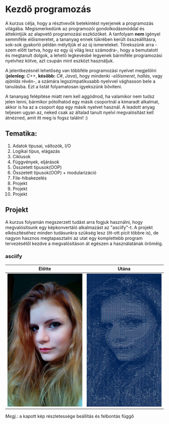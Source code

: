 # Kezdő programozás

A kurzus célja, hogy a résztvevők betekintést nyerjenek a programozás világába.
Megismerkedünk az programozói gondolkodásmóddal és áttekintjük az alapvető
programozási eszközöket. A tanfolyam **nem** igényel semmiféle előismeretet, a
tananyag ennek tükrében került összeállításra, sok-sok gyakorló példán mélyítjük
el az új ismereteket. Törekszünk arra -szem előtt tartva, hogy ez egy új világ
lesz számodra-, hogy a bemutatott és megtanult dolgok, a lehető legkevésbé legyenek
bármiféle programozási nyelvhez kötve, azt csupán mint eszközt használjuk.

A jelentkezésnél lehetőség van többféle programozási nyelvet megjelölni 
(**jelenleg:** *C++*, **később:** *C#*, *Java*), hogy
mindenki -*előismeret*, *hallás*, vagy *ajánlás* révén-, a számára legszimpatikusabb
nyelvvel vághasson bele a tanulásba. Ezt a listát folyamatosan igyekszünk bővíteni.

A tananyag felépítése miatt nem kell aggódnod, ha valamikor nem tudsz jelen lenni,
bármikor pótolhatod egy másik csoportnál a kimaradt alkalmat, akkor is ha az a
csoport épp egy másik nyelvet használ. A leadott anyag teljesen ugyan az, neked
csak az általad tanult nyelvi megvalósítást kell átnézned, amit itt meg is fogsz
találni! :)

## Tematika:

1.  Adatok típusai, változók, I/O
2.  Logikai típus, elágazás
3.  Ciklusok
4.  Függvények, eljárások
5.  Összetett típusok(OOP)
6.  Összetett típusok(OOP) + modularizáció
7.  File-hibakezelés
8.  Projekt
9.  Projekt
10. Projekt

## Projekt

A kurzus folyamán megszerzett tudást arra fogjuk használni, hogy megvalósítsunk
egy képkonvertáló alkalmazást az "asciify"-t. A projekt elkészítéséhez minden
tudásunkra szükség lesz (itt-ott picit többre is), de nagyon hasznos megtapasztalni
az utat egy komplettebb program tervezésétől kezdve a megvalósításon át egészen
a használatának öröméig.

### asciify

| **Előtte**                        | **Utána**                    |
|:---------------------------------:|:----------------------------:|
| ![alt text](img/test04.jpg)       | ![alt text](img/ascii04.png) |

*Megj.*: a kapott kép részletessége beállítás és felbontás függő
